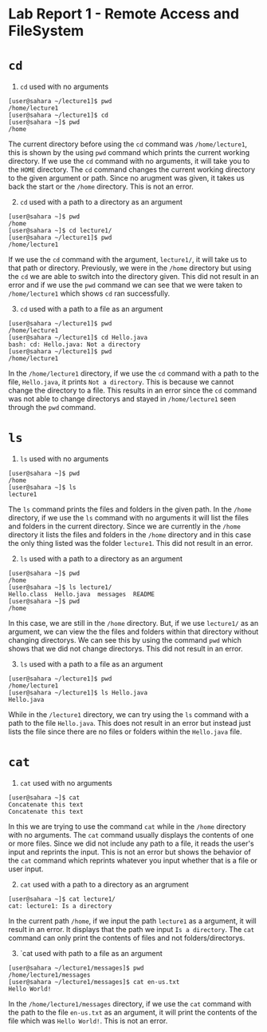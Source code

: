 # Lab Report 1 - Remote Access and FileSystem 

# `cd`
1. `cd` used with no arguments
```
[user@sahara ~/lecture1]$ pwd
/home/lecture1
[user@sahara ~/lecture1]$ cd
[user@sahara ~]$ pwd
/home
```
The current directory before using the `cd` command was `/home/lecture1`, this is shown by the using `pwd` command which prints the current working directory. If we use the `cd` command with no arguments, it will take you to the `HOME` directory. The `cd` command changes the current working directory to the given argument or path. Since no arugment was given, it takes us back the start or the `/home` directory. This is not an error.


2. `cd` used with a path to a directory as an argument
```
[user@sahara ~]$ pwd
/home
[user@sahara ~]$ cd lecture1/
[user@sahara ~/lecture1]$ pwd
/home/lecture1
```
If we use the `cd` command with the argument, `lecture1/`, it will take us to that path or directory. Previously, we were in the `/home` directory but using the `cd` we are able to switch into the directory given. This did not result in an error and if we use the `pwd` command we can see that we were taken to `/home/lecture1` which shows `cd` ran successfully.

3. `cd` used with a path to a file as an argument
```
[user@sahara ~/lecture1]$ pwd
/home/lecture1
[user@sahara ~/lecture1]$ cd Hello.java 
bash: cd: Hello.java: Not a directory
[user@sahara ~/lecture1]$ pwd
/home/lecture1
```
In the `/home/lecture1` directory, if we use the `cd` command with a path to the file, `Hello.java`, it prints `Not a directory`. This is because we cannot change the directory to a file. This results in an error since the `cd` command was not able to change directorys and stayed in `/home/lecture1` seen through the `pwd` command.

# `ls`
1. `ls` used with no arguments
```
[user@sahara ~]$ pwd
/home
[user@sahara ~]$ ls
lecture1
```
The `ls` command prints the files and folders in the given path. In the `/home` directory, if we use the `ls` command with no arguments it will list the files and folders in the current directory. Since we are currently in the `/home` directory it lists the files and folders in the `/home` directory and in this case the only thing listed was the folder `lecture1`. This did not result in an error.

2. `ls` used with a path to a directory as an argument
```
[user@sahara ~]$ pwd
/home
[user@sahara ~]$ ls lecture1/
Hello.class  Hello.java  messages  README
[user@sahara ~]$ pwd
/home
```
In this case, we are still in the `/home` directory. But, if we use `lecture1/` as an argument, we can view the the files and folders within that directory without changing directorys. We can see this by using the command `pwd` which shows that we did not change directorys. This did not result in an error. 

3. `ls` used with a path to a file as an argument
```
[user@sahara ~/lecture1]$ pwd
/home/lecture1
[user@sahara ~/lecture1]$ ls Hello.java 
Hello.java
```
While in the `/lecture1` directory, we can try using the `ls` command with a path to the file `Hello.java`. This does not result in an error but instead just lists the file since there are no files or folders within the `Hello.java` file.


# `cat`
1. `cat` used with no arguments
```
[user@sahara ~]$ cat
Concatenate this text 
Concatenate this text
```
In this we are trying to use the command `cat` while in the `/home` directory with no arguments. The `cat` command usually displays the contents of one or more files. Since we did not include any path to a file, it reads the user's input and reprints the input. This is not an error but shows the behavior of the `cat` command which reprints whatever you input whether that is a file or user input.

2. `cat` used with a path to a directory as an argrument
```
[user@sahara ~]$ cat lecture1/
cat: lecture1: Is a directory
```
In the current path `/home`, if we input the path `lecture1` as a argument, it will result in an error. It displays that the path we input `Is a directory`. The `cat` command can only print the contents of files and not folders/directorys. 

3. `cat used with path to a file as an argument
```
[user@sahara ~/lecture1/messages]$ pwd
/home/lecture1/messages
[user@sahara ~/lecture1/messages]$ cat en-us.txt 
Hello World!
```
In the `/home/lecture1/messages` directory, if we use the `cat` command with the path to the file `en-us.txt` as an argument, it will print the contents of the file which was `Hello World!`. This is not an error. 



